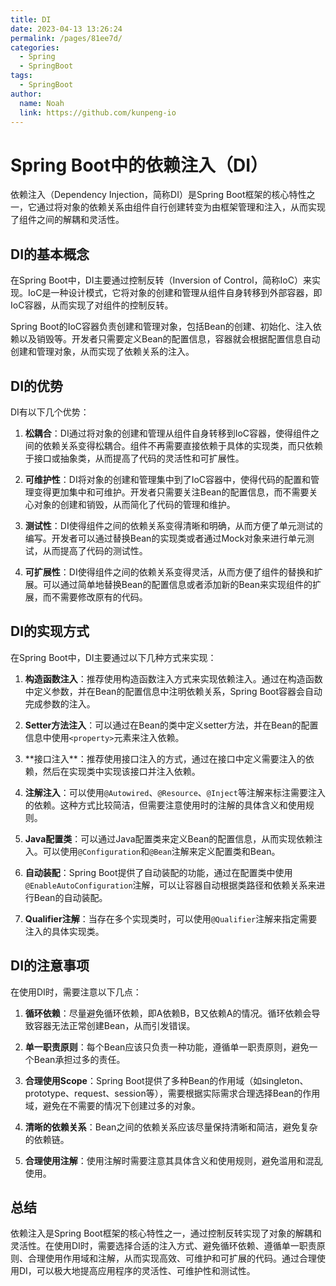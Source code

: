 ```yaml
---
title: DI
date: 2023-04-13 13:26:24
permalink: /pages/81ee7d/
categories:
  - Spring
  - SpringBoot
tags:
  - SpringBoot
author: 
  name: Noah
  link: https://github.com/kunpeng-io
---
```

Spring Boot中的依赖注入（DI）
=====================

依赖注入（Dependency Injection，简称DI）是Spring Boot框架的核心特性之一，它通过将对象的依赖关系由组件自行创建转变为由框架管理和注入，从而实现了组件之间的解耦和灵活性。

DI的基本概念
-------

在Spring Boot中，DI主要通过控制反转（Inversion of Control，简称IoC）来实现。IoC是一种设计模式，它将对象的创建和管理从组件自身转移到外部容器，即IoC容器，从而实现了对组件的控制反转。

Spring Boot的IoC容器负责创建和管理对象，包括Bean的创建、初始化、注入依赖以及销毁等。开发者只需要定义Bean的配置信息，容器就会根据配置信息自动创建和管理对象，从而实现了依赖关系的注入。

DI的优势
-----

DI有以下几个优势：

1.  **松耦合**：DI通过将对象的创建和管理从组件自身转移到IoC容器，使得组件之间的依赖关系变得松耦合。组件不再需要直接依赖于具体的实现类，而只依赖于接口或抽象类，从而提高了代码的灵活性和可扩展性。

2.  **可维护性**：DI将对象的创建和管理集中到了IoC容器中，使得代码的配置和管理变得更加集中和可维护。开发者只需要关注Bean的配置信息，而不需要关心对象的创建和销毁，从而简化了代码的管理和维护。

3.  **测试性**：DI使得组件之间的依赖关系变得清晰和明确，从而方便了单元测试的编写。开发者可以通过替换Bean的实现类或者通过Mock对象来进行单元测试，从而提高了代码的测试性。

4.  **可扩展性**：DI使得组件之间的依赖关系变得灵活，从而方便了组件的替换和扩展。可以通过简单地替换Bean的配置信息或者添加新的Bean来实现组件的扩展，而不需要修改原有的代码。


DI的实现方式
-------

在Spring Boot中，DI主要通过以下几种方式来实现：

1.  **构造函数注入**：推荐使用构造函数注入方式来实现依赖注入。通过在构造函数中定义参数，并在Bean的配置信息中注明依赖关系，Spring Boot容器会自动完成参数的注入。

2.  **Setter方法注入**：可以通过在Bean的类中定义setter方法，并在Bean的配置信息中使用`<property>`元素来注入依赖。

3.  \*\*接口注入\*\*：推荐使用接口注入的方式，通过在接口中定义需要注入的依赖，然后在实现类中实现该接口并注入依赖。

4.  **注解注入**：可以使用`@Autowired`、`@Resource`、`@Inject`等注解来标注需要注入的依赖。这种方式比较简洁，但需要注意使用时的注解的具体含义和使用规则。

5.  **Java配置类**：可以通过Java配置类来定义Bean的配置信息，从而实现依赖注入。可以使用`@Configuration`和`@Bean`注解来定义配置类和Bean。

6.  **自动装配**：Spring Boot提供了自动装配的功能，通过在配置类中使用`@EnableAutoConfiguration`注解，可以让容器自动根据类路径和依赖关系来进行Bean的自动装配。

7.  **Qualifier注解**：当存在多个实现类时，可以使用`@Qualifier`注解来指定需要注入的具体实现类。


DI的注意事项
-------

在使用DI时，需要注意以下几点：

1.  **循环依赖**：尽量避免循环依赖，即A依赖B，B又依赖A的情况。循环依赖会导致容器无法正常创建Bean，从而引发错误。

2.  **单一职责原则**：每个Bean应该只负责一种功能，遵循单一职责原则，避免一个Bean承担过多的责任。

3.  **合理使用Scope**：Spring Boot提供了多种Bean的作用域（如singleton、prototype、request、session等），需要根据实际需求合理选择Bean的作用域，避免在不需要的情况下创建过多的对象。

4.  **清晰的依赖关系**：Bean之间的依赖关系应该尽量保持清晰和简洁，避免复杂的依赖链。

5.  **合理使用注解**：使用注解时需要注意其具体含义和使用规则，避免滥用和混乱使用。


总结
--

依赖注入是Spring Boot框架的核心特性之一，通过控制反转实现了对象的解耦和灵活性。在使用DI时，需要选择合适的注入方式、避免循环依赖、遵循单一职责原则、合理使用作用域和注解，从而实现高效、可维护和可扩展的代码。通过合理使用DI，可以极大地提高应用程序的灵活性、可维护性和测试性。